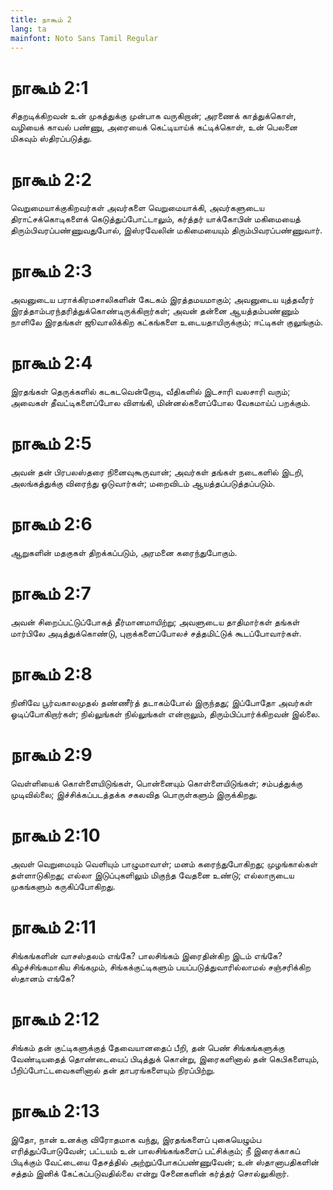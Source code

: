 ```yaml
---
title: நாகூம் 2
lang: ta
mainfont: Noto Sans Tamil Regular
---
```


# நாகூம் 2:1

சிதறடிக்கிறவன் உன் முகத்துக்கு முன்பாக வருகிறான்; அரணைக் காத்துக்கொள், வழியைக் காவல் பண்ணு, அரையைக் கெட்டியாய்க் கட்டிக்கொள், உன் பெலனை மிகவும் ஸ்திரப்படுத்து.

# நாகூம் 2:2

வெறுமையாக்குகிறவர்கள் அவர்களை வெறுமையாக்கி, அவர்களுடைய திராட்சக்கொடிகளைக் கெடுத்துப்போட்டாலும், கர்த்தர் யாக்கோபின் மகிமையைத் திரும்பிவரப்பண்ணுவதுபோல், இஸ்ரவேலின் மகிமையையும் திரும்பிவரப்பண்ணுவார்.

# நாகூம் 2:3

அவனுடைய பராக்கிரமசாலிகளின் கேடகம் இரத்தமயமாகும்; அவனுடைய யுத்தவீரர் இரத்தாம்பரந்தரித்துக்கொண்டிருக்கிறார்கள்; அவன் தன்னை ஆயத்தம்பண்ணும் நாளிலே இரதங்கள் ஜூவாலிக்கிற கட்கங்களை உடையதாயிருக்கும்; ஈட்டிகள் குலுங்கும்.

# நாகூம் 2:4

இரதங்கள் தெருக்களில் கடகடவென்றோடி, வீதிகளில் இடசாரி வலசாரி வரும்; அவைகள் தீவட்டிகளைப்போல விளங்கி, மின்னல்களைப்போல வேகமாய்ப் பறக்கும்.

# நாகூம் 2:5

அவன் தன் பிரபலஸ்தரை நினைவுகூருவான்; அவர்கள் தங்கள் நடைகளில் இடறி, அலங்கத்துக்கு விரைந்து ஓடுவார்கள்; மறைவிடம் ஆயத்தப்படுத்தப்படும்.

# நாகூம் 2:6

ஆறுகளின் மதகுகள் திறக்கப்படும், அரமனை கரைந்துபோகும்.

# நாகூம் 2:7

அவன் சிறைப்பட்டுப்போகத் தீர்மானமாயிற்று; அவளுடைய தாதிமார்கள் தங்கள் மார்பிலே அடித்துக்கொண்டு, புறாக்களைப்போலச் சத்தமிட்டுக் கூடப்போவார்கள்.

# நாகூம் 2:8

நினிவே பூர்வகாலமுதல் தண்ணீர்த் தடாகம்போல் இருந்தது; இப்போதோ அவர்கள் ஓடிப்போகிறார்கள்; நில்லுங்கள் நில்லுங்கள் என்றாலும், திரும்பிப்பார்க்கிறவன் இல்லை.

# நாகூம் 2:9

வெள்ளியைக் கொள்ளையிடுங்கள், பொன்னையும் கொள்ளையிடுங்கள்; சம்பத்துக்கு முடிவில்லை; இச்சிக்கப்படத்தக்க சகலவித பொருள்களும் இருக்கிறது.

# நாகூம் 2:10

அவள் வெறுமையும் வெளியும் பாழுமாவாள்; மனம் கரைந்துபோகிறது; முழங்கால்கள் தள்ளாடுகிறது; எல்லா இடுப்புகளிலும் மிகுந்த வேதனை உண்டு; எல்லாருடைய முகங்களும் கருகிப்போகிறது.

# நாகூம் 2:11

சிங்கங்களின் வாசஸ்தலம் எங்கே? பாலசிங்கம் இரைதின்கிற இடம் எங்கே? கிழச்சிங்கமாகிய சிங்கமும், சிங்கக்குட்டிகளும் பயப்படுத்துவாரில்லாமல் சஞ்சரிக்கிற ஸ்தானம் எங்கே?

# நாகூம் 2:12

சிங்கம் தன் குட்டிகளுக்குத் தேவையானதைப் பீறி, தன் பெண் சிங்கங்களுக்கு வேண்டியதைத் தொண்டையைப் பிடித்துக் கொன்று, இரைகளினால் தன் கெபிகளையும், பீறிப்போட்டவைகளினால் தன் தாபரங்களையும் நிரப்பிற்று.

# நாகூம் 2:13

இதோ, நான் உனக்கு விரோதமாக வந்து, இரதங்களைப் புகையெழும்ப எரித்துப்போடுவேன்; பட்டயம் உன் பாலசிங்கங்களைப் பட்சிக்கும்; நீ இரைக்காகப் பிடிக்கும் வேட்டையை தேசத்தில் அற்றுப்போகப்பண்ணுவேன்; உன் ஸ்தானாபதிகளின் சத்தம் இனிக் கேட்கப்படுவதில்லை என்று சேனைகளின் கர்த்தர் சொல்லுகிறார்.

